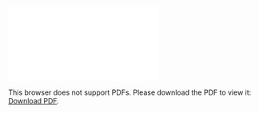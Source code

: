 <object data="christ-in-song/CIS1908pdfs/123.pdf" type="application/pdf" width="100%" height="1024px">
    <embed src="christ-in-song/CIS1908pdfs/123.pdf">
        <p>This browser does not support PDFs. Please download the PDF to view it: <a href="christ-in-song/CIS1908pdfs/123.pdf">Download PDF</a>.</p>
    </embed>
</object>
